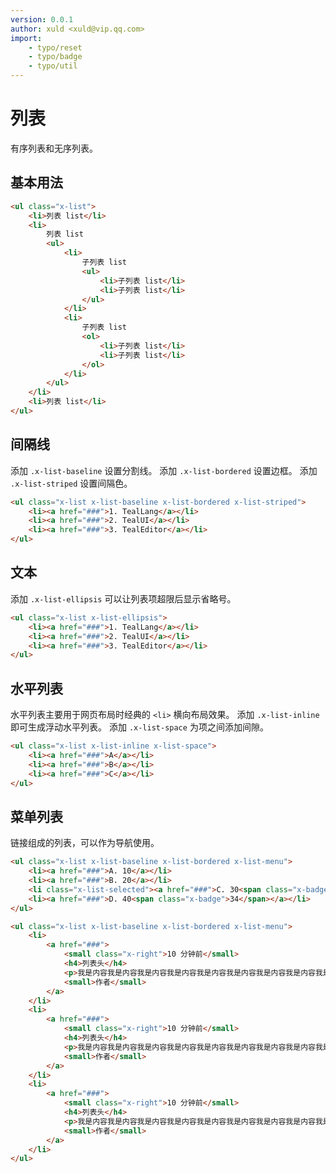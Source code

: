 ```yaml
---
version: 0.0.1
author: xuld <xuld@vip.qq.com>
import:
    - typo/reset
    - typo/badge
    - typo/util
---
```

# 列表
有序列表和无序列表。

## 基本用法
```html demo
<ul class="x-list">
    <li>列表 list</li>
    <li>
        列表 list
        <ul>
            <li>
                子列表 list
                <ul>
                    <li>子列表 list</li>
                    <li>子列表 list</li>
                </ul>
            </li>
            <li>
                子列表 list
                <ol>
                    <li>子列表 list</li>
                    <li>子列表 list</li>
                </ol>
            </li>
        </ul>
    </li>
    <li>列表 list</li>
</ul>
```

## 间隔线
添加 `.x-list-baseline` 设置分割线。
添加 `.x-list-bordered` 设置边框。
添加 `.x-list-striped` 设置间隔色。
```html demo
<ul class="x-list x-list-baseline x-list-bordered x-list-striped">
    <li><a href="###">1. TealLang</a></li>
    <li><a href="###">2. TealUI</a></li>
    <li><a href="###">3. TealEditor</a></li>
</ul>
```

## 文本
添加 `.x-list-ellipsis` 可以让列表项超限后显示省略号。
```html demo
<ul class="x-list x-list-ellipsis">
    <li><a href="###">1. TealLang</a></li>
    <li><a href="###">2. TealUI</a></li>
    <li><a href="###">3. TealEditor</a></li>
</ul>
```

## 水平列表
水平列表主要用于网页布局时经典的 `<li>` 横向布局效果。
添加 `.x-list-inline` 即可生成浮动水平列表。
添加 `.x-list-space` 为项之间添加间隙。
```html demo
<ul class="x-list x-list-inline x-list-space">
    <li><a href="###">A</a></li>
    <li><a href="###">B</a></li>
    <li><a href="###">C</a></li>
</ul>
```

## 菜单列表
链接组成的列表，可以作为导航使用。
```html demo
<ul class="x-list x-list-baseline x-list-bordered x-list-menu">
    <li><a href="###">A. 10</a></li>
    <li><a href="###">B. 20</a></li>
    <li class="x-list-selected"><a href="###">C. 30<span class="x-badge">44</span></a></li>
    <li><a href="###">D. 40<span class="x-badge">34</span></a></li>
</ul>
```

```html demo
<ul class="x-list x-list-baseline x-list-bordered x-list-menu">
    <li>
        <a href="###">
            <small class="x-right">10 分钟前</small>
            <h4>列表头</h4>
            <p>我是内容我是内容我是内容我是内容我是内容我是内容我是内容我是内容我是内容我是内容我是内容我是内容我是内容我是内容我是内容我是内容</p>
            <small>作者</small>
        </a>
    </li>
    <li>
        <a href="###">
            <small class="x-right">10 分钟前</small>
            <h4>列表头</h4>
            <p>我是内容我是内容我是内容我是内容我是内容我是内容我是内容我是内容我是内容我是内容我是内容我是内容我是内容我是内容我是内容我是内容</p>
            <small>作者</small>
        </a>
    </li>
    <li>
        <a href="###">
            <small class="x-right">10 分钟前</small>
            <h4>列表头</h4>
            <p>我是内容我是内容我是内容我是内容我是内容我是内容我是内容我是内容我是内容我是内容我是内容我是内容我是内容我是内容我是内容我是内容</p>
            <small>作者</small>
        </a>
    </li>
</ul>
```
